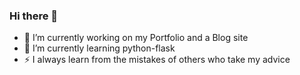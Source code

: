 ### Hi there 👋
- 🔭 I’m currently working on my Portfolio and a Blog site
- 🌱 I’m currently learning python-flask
- ⚡ I always learn from the mistakes of others who take my advice






<!--
**aaditgarg17/aaditgarg17** is a ✨ _special_ ✨ repository because its `README.md` (this file) appears on your GitHub profile.

Here are some ideas to get you started:

- 🔭 I’m currently working on ...
- 🌱 I’m currently learning ...
- 👯 I’m looking to collaborate on ...
- 🤔 I’m looking for help with ...
- 💬 Ask me about ...
- 📫 How to reach me: ...
- 😄 Pronouns: ...
- ⚡ Fun fact: ...
-->
